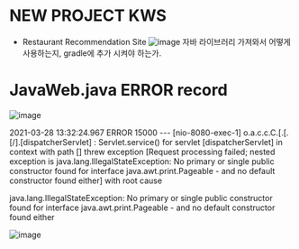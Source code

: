 # NEW PROJECT KWS
* Restaurant Recommendation Site
   ![image](https://user-images.githubusercontent.com/66135779/119709343-0f8ae780-be98-11eb-8be3-081fbd589b46.png)
   자바 라이브러리 가져와서 어떻게 사용하는지,  gradle에 추가 시켜야 하는가.
   
# JavaWeb.java ERROR record

 
![image](https://user-images.githubusercontent.com/66135779/112742500-f7970480-8fc9-11eb-858c-8438d1aff1ba.png)


2021-03-28 13:32:24.967 ERROR 15000 --- [nio-8080-exec-1] o.a.c.c.C.[.[.[/].[dispatcherServlet]    : Servlet.service() for servlet [dispatcherServlet] in context with path [] threw exception [Request processing failed; nested exception is java.lang.IllegalStateException: No primary or single public constructor found for interface java.awt.print.Pageable - and no default constructor found either] with root cause

java.lang.IllegalStateException: No primary or single public constructor found for interface java.awt.print.Pageable - and no default constructor found either
	
![image](https://user-images.githubusercontent.com/66135779/112742514-20b79500-8fca-11eb-9863-0e323c272bd2.png)
